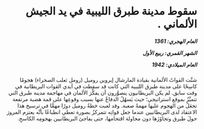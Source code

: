 <h1 dir="rtl">سقوط مدينة طبرق الليبية في يد الجيش الألماني .</h1>

<h5 dir="rtl">العام الهجري:  1361

الشهر القمري: ربيع الأول

العام الميلادي: 1942</h5>

<p dir="rtl">شنَّت القواتُ الألمانية بقيادة المارشال إيروين روميل (رومل ثعلب الصحراء) هجومًا كاسِحًا على مدينة طبرق الليبية التي كانت قد سقطت في أيدي القوات البريطانية في وقت سابق. لم يكن البريطانيون يتصوَّرون أن يفكِّرَ الألمان في مهاجمة مدينة طبرق التي تتميَّزُ بموقع استراتيجي؛ حيث يَسهُلُ الدفاعُ عنها بسبب وقوعِها على قمة هضبة مرتفعة تجعَلُ من الهجوم عليها مهمةً صعبة. وقد لعبت خطةُ روميل دورًا مهمًّا في ترسيخ هذا الاعتقاد لدى البريطانيين عندما جعل قواتِه تتمركزُ بصورة تعطي انطباعًا بأنَّه يعتزم المرورَ حولَ طبرق وتجاوُزَها دون محاولة اقتحامها، حتى يفاجئ البريطانيين بهجومِه الكاسحِ.</p></br>
